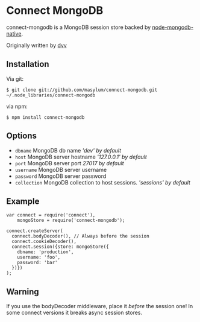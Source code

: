 # Connect MongoDB

connect-mongodb is a MongoDB session store backed by [node-mongodb-native](http://github.com/christkv/node-mongodb-native).

Originally written by [dvv](http://github.com/dvv)

## Installation

Via git:

    $ git clone git://github.com/masylum/connect-mongodb.git ~/.node_libraries/connect-mongodb

via npm:

    $ npm install connect-mongodb

## Options

  * `dbname` MongoDB db name _'dev' by default_
  * `host` MongoDB server hostname _'127.0.0.1' by default_
  * `port` MongoDB server port _27017 by default_
  * `username` MongoDB server username
  * `password` MongoDB server password
  * `collection` MongoDB collection to host sessions. _'sessions' by default_

## Example

    var connect = require('connect'),
        mongoStore = require('connect-mongodb');

    connect.createServer(
      connect.bodyDecoder(), // Always before the session
      connect.cookieDecoder(),
      connect.session({store: mongoStore({
        dbname: 'production',
        username: 'foo',
        password: 'bar'
      })})
    );

## Warning

If you use the bodyDecoder middleware, place it *before* the session one! In some connect versions it breaks async session stores.
